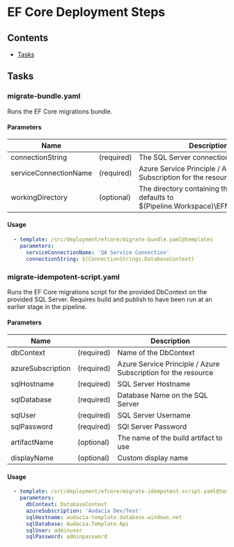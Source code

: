 # EF Core Deployment Steps

## Contents

- [Tasks](#tasks)

## Tasks

### migrate-bundle.yaml

Runs the EF Core migrations bundle.

#### Parameters

| Name                     |            | Description                                                                              |
|---                       |---         |---                                                                                       |
| connectionString         | (required) | The SQL Server connection string                                                         |
| serviceConnectionName    | (required) | Azure Service Principle / Azure Subscription for the resource                            |
| workingDirectory         | (optional) | The directory containing the bundle, defaults to $(Pipeline.Workspace)\EFMigrationBundle |

#### Usage

```yaml
  - template: /src/deployment/efcore/migrate-bundle.yaml@templates
    parameters:
      serviceConnectionName: 'QA Service Connection'
      connectionString: $(ConnectionStrings.DatabaseContext)
```

### migrate-idempotent-script.yaml

Runs the EF Core migrations script for the provided DbContext on the provided SQL Server.
Requires build and publish to have been run at an earlier stage in the pipeline.

#### Parameters

| Name              |            | Description                                                   |
|---                |---         |---                                                            |
| dbContext         | (required) | Name of the DbContext                                         |
| azureSubscription | (required) | Azure Service Principle / Azure Subscription for the resource |
| sqlHostname       | (required) | SQL Server Hostname                                           |
| sqlDatabase       | (required) | Database Name on the SQL Server                               |
| sqlUser           | (required) | SQL Server Username                                           |
| sqlPassword       | (required) | SQl Server Password                                           |
| artifactName      | (optional) | The name of the build artifact to use                         |
| displayName       | (optional) | Custom display name                                           |

#### Usage

```yaml
  - template: /src/deployment/efcore/migrate-idempotent-script.yaml@templates
    parameters:
      dbContext: DatabaseContext
      azureSubscription: 'Audacia Dev/Test'
      sqlHostname: audacia-template.database.windows.net
      sqlDatabase: Audacia.Template.Api
      sqlUser: adminuser
      sqlPassword: adminpassword
```
